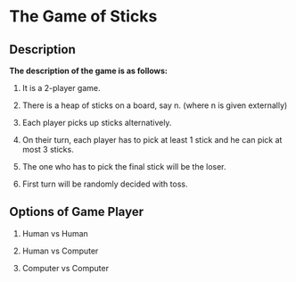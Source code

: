 # The Game of Sticks

## Description

**The description of the game is as follows:**

1. It is a 2-player game.

2. There is a heap of sticks on a board, say n. (where n is given externally)

3. Each player picks up sticks alternatively.

4. On their turn, each player has to pick at least 1 stick and he can pick at most 3 sticks.

5. The one who has to pick the final stick will be the loser.

6. First turn will be randomly decided with toss.

## Options of Game Player

1. Human vs Human

2. Human vs Computer

3. Computer vs Computer
